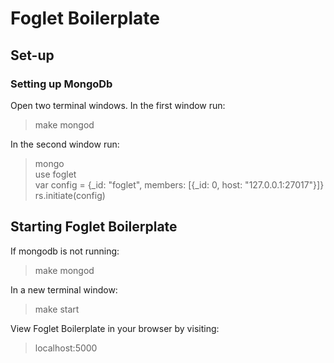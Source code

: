 # Foglet Boilerplate

## Set-up

### Setting up MongoDb

Open two terminal windows.
In the first window run:

  > make mongod

In the second window run:

  > mongo  
  > use foglet  
  > var config = {_id: "foglet", members: [{_id: 0, host: "127.0.0.1:27017"}]}  
  > rs.initiate(config)

## Starting Foglet Boilerplate

If mongodb is not running:

  > make mongod

In a new terminal window:

  > make start

View Foglet Boilerplate in your browser by visiting:

  > localhost:5000
